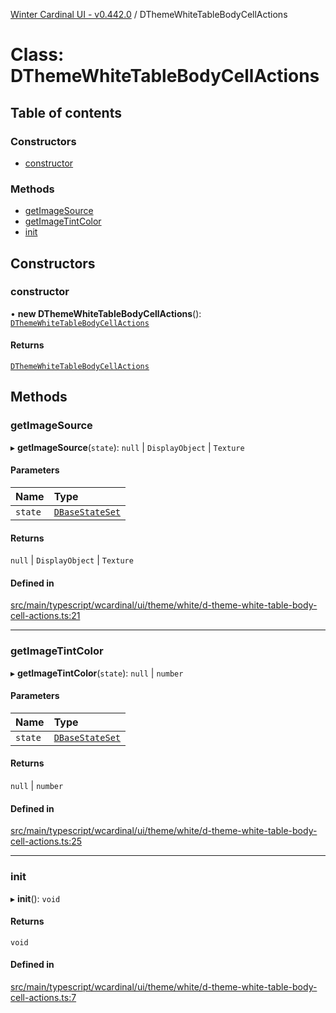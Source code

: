 [Winter Cardinal UI - v0.442.0](../index.md) / DThemeWhiteTableBodyCellActions

# Class: DThemeWhiteTableBodyCellActions

## Table of contents

### Constructors

- [constructor](DThemeWhiteTableBodyCellActions.md#constructor)

### Methods

- [getImageSource](DThemeWhiteTableBodyCellActions.md#getimagesource)
- [getImageTintColor](DThemeWhiteTableBodyCellActions.md#getimagetintcolor)
- [init](DThemeWhiteTableBodyCellActions.md#init)

## Constructors

### constructor

• **new DThemeWhiteTableBodyCellActions**(): [`DThemeWhiteTableBodyCellActions`](DThemeWhiteTableBodyCellActions.md)

#### Returns

[`DThemeWhiteTableBodyCellActions`](DThemeWhiteTableBodyCellActions.md)

## Methods

### getImageSource

▸ **getImageSource**(`state`): ``null`` \| `DisplayObject` \| `Texture`

#### Parameters

| Name | Type |
| :------ | :------ |
| `state` | [`DBaseStateSet`](../interfaces/DBaseStateSet.md) |

#### Returns

``null`` \| `DisplayObject` \| `Texture`

#### Defined in

[src/main/typescript/wcardinal/ui/theme/white/d-theme-white-table-body-cell-actions.ts:21](https://github.com/winter-cardinal/winter-cardinal-ui/blob/v0.442.0/src/main/typescript/wcardinal/ui/theme/white/d-theme-white-table-body-cell-actions.ts#L21)

___

### getImageTintColor

▸ **getImageTintColor**(`state`): ``null`` \| `number`

#### Parameters

| Name | Type |
| :------ | :------ |
| `state` | [`DBaseStateSet`](../interfaces/DBaseStateSet.md) |

#### Returns

``null`` \| `number`

#### Defined in

[src/main/typescript/wcardinal/ui/theme/white/d-theme-white-table-body-cell-actions.ts:25](https://github.com/winter-cardinal/winter-cardinal-ui/blob/v0.442.0/src/main/typescript/wcardinal/ui/theme/white/d-theme-white-table-body-cell-actions.ts#L25)

___

### init

▸ **init**(): `void`

#### Returns

`void`

#### Defined in

[src/main/typescript/wcardinal/ui/theme/white/d-theme-white-table-body-cell-actions.ts:7](https://github.com/winter-cardinal/winter-cardinal-ui/blob/v0.442.0/src/main/typescript/wcardinal/ui/theme/white/d-theme-white-table-body-cell-actions.ts#L7)
